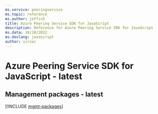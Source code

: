 ```yaml
---
ms.service: peeringservice
ms.topic: reference
ms.author: jeffish
title: Azure Peering Service SDK for JavaScript
description: Reference for Azure Peering Service SDK for JavaScript
ms.data: 10/18/2022
ms.devlang: javascript
author: xirzec
---
```

# Azure Peering Service SDK for JavaScript - latest

## Management packages - latest
[!INCLUDE [mgmt-packages](peering-service-mgmt-index.md)]